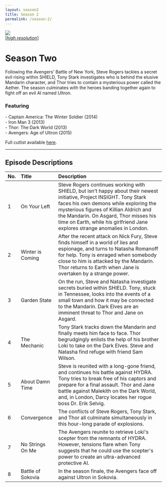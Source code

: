 ```yaml
---
layout: season2
title: Season 2
permalink: /season-2/
---
```


<div class="image-with-text-left" style="padding: 0px 30px 0px 0px">
 <img src="../assets/images/seasonTwo_450px.jpg" />
 <br />
 [<i><a href="../assets/images/seasonTwo_2550px.jpg">high resolution</a></i>]
</div>

# Season Two

Following the Avengers' Battle of New York, Steve Rogers tackles a secret evil rising within SHIELD, Tony Stark investigates who is behind the elusive Mandarin character, and Thor tries to contain a mysterious power called the Aether. The season culminates with the heroes banding together again to fight off an evil AI named Ultron.

### Featuring

<p>
 - Captain America: The Winter Soldier (2014)<br />
 - Iron Man 3 (2013)<br />
 - Thor: The Dark World (2013)<br />
 - Avengers: Age of Ultron (2015)
</p>

Full cutlist available [here](/cutlist/season-2/).

<p style="clear: both;"></p>

* * *

## Episode Descriptions

| **No.** | **Title** | **Description** |
| --- | :--- | :--- |
| 1 | On Your Left | Steve Rogers continues working with SHIELD, but isn't happy about their newest initiative, Project INSIGHT. Tony Stark faces his own demons while exploring the mysterious figures of Killian Aldrich and the Mandarin. On Asgard, Thor misses his time on Earth, while his girlfriend Jane explores strange anomalies in London. |
| 2 | Winter is Coming | After the recent attack on Nick Fury, Steve finds himself in a world of lies and espionage, and turns to Natasha Romanoff for help. Tony is enraged when somebody close to him is attacked by the Mandarin. Thor returns to Earth when Jane is overtaken by a strange power. |
| 3 | Garden State | On the run, Steve and Natasha investigate secrets buried within SHIELD. Tony, stuck in Tennessee, looks into the events of a small town and how it may be connected to the Mandarin. Dark Elves are an imminent threat to Thor and Jane on Asgard. |
| 4 | The Mechanic | Tony Stark tracks down the Mandarin and finally meets him face to face. Thor begrudgingly enlists the help of his brother Loki to take on the Dark Elves. Steve and Natasha find refuge with friend Sam Wilson. |
| 5 | About Damn Time | Steve is reunited with a long-gone friend, and continues his battle against HYDRA. Tony tries to break free of his captors and prepare for a final assault. Thor and Jane battle against Malekith on the Dark World, and, in London, Darcy locates her rogue boss Dr. Erik Selvig. |
| 6 | Convergence | The conflicts of Steve Rogers, Tony Stark, and Thor all culminate simultaneously in this hour-long parade of explosions. |
| 7 | No Strings On Me | The Avengers reunite to retrieve Loki's scepter from the remnants of HYDRA. However, tensions flare when Tony suggests that he could use the scepter's power to create an ultra-advanced protective AI. |
| 8 | Battle of Sokovia | In the season finale, the Avengers face off against Ultron in Sokovia. |
